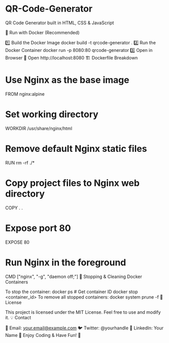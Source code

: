 # QR-Code-Generator
QR Code Generator built in HTML, CSS &amp; JavaScript

🐳 Run with Docker (Recommended)

1️⃣ Build the Docker Image
docker build -t qrcode-generator .
2️⃣ Run the Docker Container
docker run -p 8080:80 qrcode-generator
3️⃣ Open in Browser
🚀 Open http://localhost:8080
🏗️ Dockerfile Breakdown

# Use Nginx as the base image
FROM nginx:alpine

# Set working directory
WORKDIR /usr/share/nginx/html

# Remove default Nginx static files
RUN rm -rf ./*

# Copy project files to Nginx web directory
COPY . .

# Expose port 80
EXPOSE 80

# Run Nginx in the foreground
CMD ["nginx", "-g", "daemon off;"]
🛑 Stopping & Cleaning Docker Containers

To stop the container:
docker ps    # Get container ID
docker stop <container_id>
To remove all stopped containers:
docker system prune -f
📜 License

This project is licensed under the MIT License. Feel free to use and modify it.
💡 Contact

📧 Email: your.email@example.com
🐦 Twitter: @yourhandle
💼 LinkedIn: Your Name
🚀 Enjoy Coding & Have Fun! 🎉
